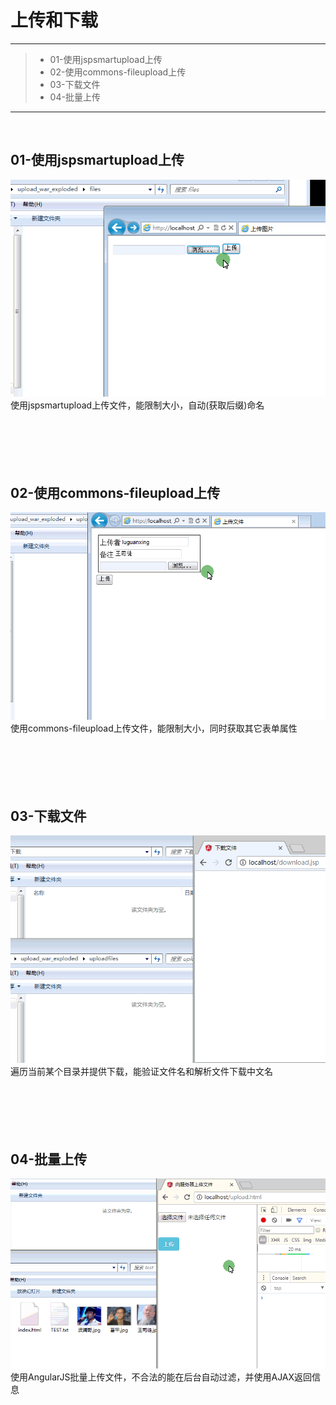# 上传和下载

------

> * 01-使用jspsmartupload上传
> * 02-使用commons-fileupload上传
> * 03-下载文件
> * 04-批量上传

------

<br>

## 01-使用jspsmartupload上传
![image](https://github.com/luguanxing/JavaWeb-Study/blob/master/%E4%B8%8A%E4%BC%A0%E5%92%8C%E4%B8%8B%E8%BD%BD/pictures/1.gif?raw=true)<br>
使用jspsmartupload上传文件，能限制大小，自动(获取后缀)命名
<br><br><br><br><br><br>

## 02-使用commons-fileupload上传
![image](https://github.com/luguanxing/JavaWeb-Study/blob/master/%E4%B8%8A%E4%BC%A0%E5%92%8C%E4%B8%8B%E8%BD%BD/pictures/2.gif?raw=true)<br>
使用commons-fileupload上传文件，能限制大小，同时获取其它表单属性
<br><br><br><br><br><br>

## 03-下载文件
![image](https://github.com/luguanxing/JavaWeb-Study/blob/master/%E4%B8%8A%E4%BC%A0%E5%92%8C%E4%B8%8B%E8%BD%BD/pictures/3.gif?raw=true)<br>
遍历当前某个目录并提供下载，能验证文件名和解析文件下载中文名
<br><br><br><br><br><br>

## 04-批量上传
![image](https://github.com/luguanxing/JavaWeb-Study/blob/master/%E4%B8%8A%E4%BC%A0%E5%92%8C%E4%B8%8B%E8%BD%BD/pictures/upload.gif?raw=true)<br>
使用AngularJS批量上传文件，不合法的能在后台自动过滤，并使用AJAX返回信息
<br><br><br><br><br><br>
